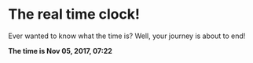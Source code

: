 # The real time clock!

Ever wanted to know what the time is? Well, your journey is about to end!

**The time is Nov 05, 2017, 07:22**